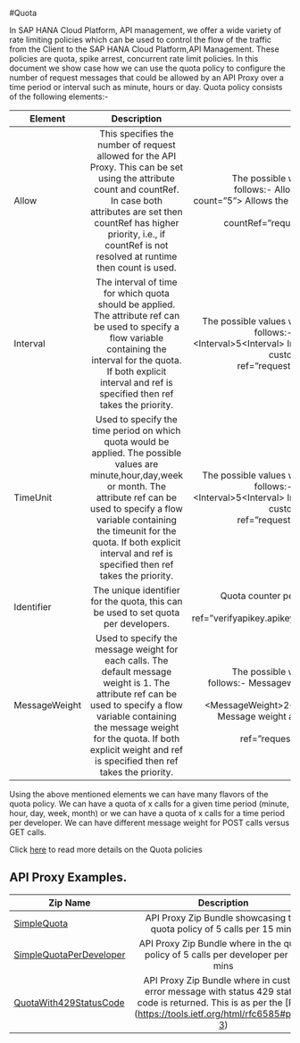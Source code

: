 #Quota

In SAP HANA Cloud Platform, API management, we offer a wide variety of rate limiting policies which can be used to control the flow of the traffic from the Client to the SAP HANA Cloud Platform,API Management. These policies are quota, spike arrest, concurrent rate limit policies. In this document we show case how we can use the quota policy to configure the number of request messages that could be allowed by an API Proxy over a time period or interval such as minute, hours or day.
Quota policy consists of the following elements:-

| Element        | Description           | Example  |
| ------------- |:-------------:| -----:|
| Allow     | This specifies the number of request allowed for the API Proxy. This can be set using the attribute count and countRef. In case both attributes are set then countRef has higher priority, i.e., if countRef is not resolved at runtime then count is used.| The possible ways to set it are as follows:- Allows 5 calls:- &lt;Allow count=”5”&gt; Allows the no of calls as set in the header &lt;Allow countRef=”request.header.count”&gt;|
| Interval     | The interval of time for which quota should be applied. The attribute ref can be used to specify a flow variable containing the interval for the quota. If both explicit interval and ref is specified then ref takes the priority. | The possible values ways to set it are as follows:- Interval of every 5 &lt;Interval&gt;5&lt;Interval&gt; Interval as set in the custom header &lt;Interval ref=”request.header.interval” /&gt;|
| TimeUnit     | Used to specify the time period on which quota would be applied. The possible values are minute,hour,day,week or month. The attribute ref can be used to specify a flow variable containing the timeunit for the quota. If both explicit interval and ref is specified then ref takes the priority. | The possible values ways to set it are as follows:- Interval of every 5 &lt;Interval&gt;5&lt;Interval&gt; Interval as set in the custom header &lt;Interval ref=”request.header.interval” /&gt;|
| Identifier     |The unique identifier for the quota, this can be used to set quota per developers. | Quota counter per developer apikey <Identifier ref=”verifyapikey.apikeyaccess.client_id”&gt;|
| MessageWeight | Used to specify the message weight for each calls. The default message weight is 1. The attribute ref can be used to specify a flow variable containing the message weight for the quota. If both explicit weight and ref is specified then ref takes the priority.|The possible ways to set it are as follows:- Messageweight of 2 for each message &lt;MessageWeight>2&lt;/MessageWeight> Message weight as set in the header &lt;MessageWeight ref=”request.header.weight” />|

Using the above mentioned elements we can have many flavors of the quota policy. We can have a quota of x calls for a given time period (minute, hour, day, week, month) or we can have a quota of x calls for a time period per developer. We can have different message weight for POST calls versus GET calls.  

Click [here](https://help.hana.ondemand.com/apim_od/frameset.htm?1f742c1e1a5c4a21bd83994071ddaea0.html) to read more details on the Quota policies

## API Proxy Examples.

| Zip Name | Description        |
| ------------- |:-------------:| 
| [SimpleQuota](./simplequota)      | API Proxy Zip Bundle showcasing the quota policy of 5 calls per 15 mins  |
| [SimpleQuotaPerDeveloper](./simplequotaperdeveloper)      | API Proxy Zip Bundle where in the quota policy of 5 calls per developer per 15 mins  |
| [QuotaWith429StatusCode](./quotaWith429statusCode) | API Proxy Zip Bundle where in custom error message with status 429 status code is returned. This is as per the [RFC] (https://tools.ietf.org/html/rfc6585#page-3) |

